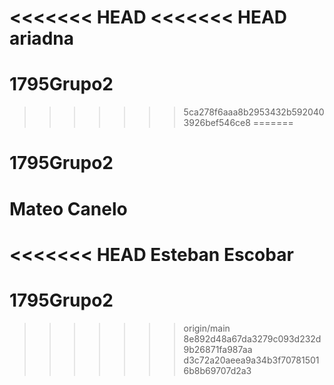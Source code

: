 <<<<<<< HEAD
<<<<<<< HEAD
ariadna
=======
# 1795Grupo2
>>>>>>> 5ca278f6aaa8b2953432b5920403926bef546ce8
=======
# 1795Grupo2

Mateo Canelo
=======
<<<<<<< HEAD
Esteban Escobar
=======
# 1795Grupo2
>>>>>>> origin/main
>>>>>>> 8e892d48a67da3279c093d232d9b26871fa987aa
>>>>>>> d3c72a20aeea9a34b3f707815016b8b69707d2a3
